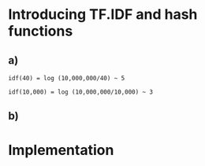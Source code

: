 # Introducing TF.IDF and hash functions

## a)

`idf(40) = log (10,000,000/40) ~ 5`

`idf(10,000) = log (10,000,000/10,000) ~ 3`

## b)


# Implementation